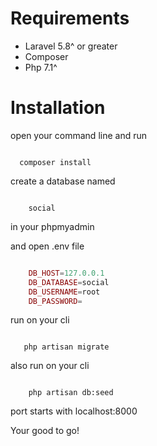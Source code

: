 # Requirements
- Laravel 5.8^ or greater
- Composer
- Php 7.1^


# Installation

open your command line and run

```
  
  composer install

```


create a database named 

```

	social 

```
in your phpmyadmin

and open .env file

```php

	DB_HOST=127.0.0.1
	DB_DATABASE=social
	DB_USERNAME=root
	DB_PASSWORD=

```

run on your cli

```

   php artisan migrate

```

also run on your cli

```

	php artisan db:seed

```


port starts with localhost:8000


Your good to go!